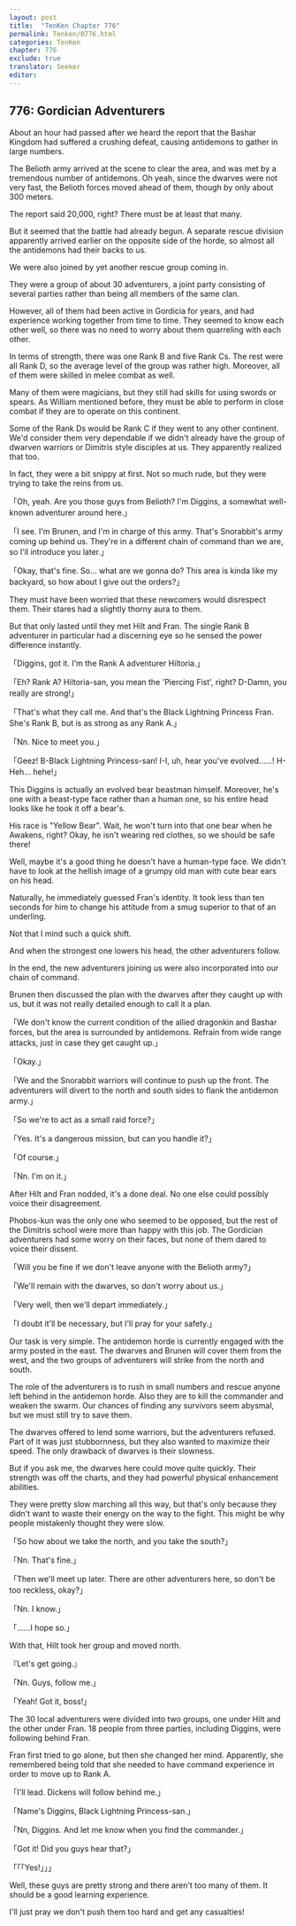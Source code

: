 ```yaml
---
layout: post
title:  "TenKen Chapter 776"
permalink: Tenken/0776.html
categories: TenKen
chapter: 776
exclude: true
translator: Seeker
editor: 
---
```

<h2>776: Gordician Adventurers</h2>

About an hour had passed after we heard the report that the Bashar Kingdom had suffered a crushing defeat, causing antidemons to gather in large numbers.

The Belioth army arrived at the scene to clear the area, and was met by a tremendous number of antidemons. Oh yeah, since the dwarves were not very fast, the Belioth forces moved ahead of them, though by only about 300 meters.

The report said 20,000, right? There must be at least that many.

But it seemed that the battle had already begun. A separate rescue division apparently arrived earlier on the opposite side of the horde, so almost all the antidemons had their backs to us.

We were also joined by yet another rescue group coming in.

They were a group of about 30 adventurers, a joint party consisting of several parties rather than being all members of the same clan.

However, all of them had been active in Gordicia for years, and had experience working together from time to time. They seemed to know each other well, so there was no need to worry about them quarreling with each other.

In terms of strength, there was one Rank B and five Rank Cs. The rest were all Rank D, so the average level of the group was rather high. Moreover, all of them were skilled in melee combat as well.

Many of them were magicians, but they still had skills for using swords or spears. As William mentioned before, they must be able to perform in close combat if they are to operate on this continent.

Some of the Rank Ds would be Rank C if they went to any other continent. We'd consider them very dependable if we didn't already have the group of dwarven warriors or Dimitris style disciples at us. They apparently realized that too.

In fact, they were a bit snippy at first. Not so much rude, but they were trying to take the reins from us.

「Oh, yeah. Are you those guys from Belioth? I'm Diggins, a somewhat well-known adventurer around here.」

「I see. I'm Brunen, and I'm in charge of this army. That's Snorabbit's army coming up behind us. They're in a different chain of command than we are, so I'll introduce you later.」

「Okay, that's fine. So… what are we gonna do? This area is kinda like my backyard, so how about I give out the orders?」

They must have been worried that these newcomers would disrespect them. Their stares had a slightly thorny aura to them.

But that only lasted until they met Hilt and Fran. The single Rank B adventurer in particular had a discerning eye so he sensed the power difference instantly.

「Diggins, got it. I'm the Rank A adventurer Hiltoria.」

「Eh? Rank A? Hiltoria-san, you mean the 'Piercing Fist', right? D-Damn, you really are strong!」

「That's what they call me. And that's the Black Lightning Princess Fran. She's Rank B, but is as strong as any Rank A.」

「Nn. Nice to meet you.」

「Geez! B-Black Lightning Princess-san! I-I, uh, hear you've evolved……! H-Heh… hehe!」

This Diggins is actually an evolved bear beastman himself. Moreover, he's one with a beast-type face rather than a human one, so his entire head looks like he took it off a bear's.

His race is "Yellow Bear". Wait, he won't turn into that one bear when he Awakens, right? Okay, he isn't wearing red clothes, so we should be safe there!

Well, maybe it's a good thing he doesn't have a human-type face. We didn't have to look at the hellish image of a grumpy old man with cute bear ears on his head.

Naturally, he immediately guessed Fran's identity. It took less than ten seconds for him to change his attitude from a smug superior to that of an underling.

Not that I mind such a quick shift.

And when the strongest one lowers his head, the other adventurers follow.

In the end, the new adventurers joining us were also incorporated into our chain of command.

Brunen then discussed the plan with the dwarves after they caught up with us, but it was not really detailed enough to call it a plan.

「We don't know the current condition of the allied dragonkin and Bashar forces, but the area is surrounded by antidemons. Refrain from wide range attacks, just in case they get caught up.」

「Okay.」

「We and the Snorabbit warriors will continue to push up the front. The adventurers will divert to the north and south sides to flank the antidemon army.」

「So we're to act as a small raid force?」

「Yes. It's a dangerous mission, but can you handle it?」

「Of course.」

「Nn. I'm on it.」

After Hilt and Fran nodded, it's a done deal. No one else could possibly voice their disagreement.

Phobos-kun was the only one who seemed to be opposed, but the rest of the Dimitris school were more than happy with this job. The Gordician adventurers had some worry on their faces, but none of them dared to voice their dissent.

「Will you be fine if we don't leave anyone with the Belioth army?」

「We'll remain with the dwarves, so don't worry about us.」

「Very well, then we'll depart immediately.」

「I doubt it'll be necessary, but I'll pray for your safety.」

Our task is very simple. The antidemon horde is currently engaged with the army posted in the east. The dwarves and Brunen will cover them from the west, and the two groups of adventurers will strike from the north and south.

The role of the adventurers is to rush in small numbers and rescue anyone left behind in the antidemon horde. Also they are to kill the commander and weaken the swarm. Our chances of finding any survivors seem abysmal, but we must still try to save them.

The dwarves offered to lend some warriors, but the adventurers refused. Part of it was just stubbornness, but they also wanted to maximize their speed. The only drawback of dwarves is their slowness.

But if you ask me, the dwarves here could move quite quickly. Their strength was off the charts, and they had powerful physical enhancement abilities.

They were pretty slow marching all this way, but that's only because they didn't want to waste their energy on the way to the fight. This might be why people mistakenly thought they were slow.

「So how about we take the north, and you take the south?」

「Nn. That's fine.」

「Then we'll meet up later. There are other adventurers here, so don't be too reckless, okay?」

「Nn. I know.」

「……I hope so.」

With that, Hilt took her group and moved north.

『Let's get going.』

「Nn. Guys, follow me.」

「Yeah! Got it, boss!」

The 30 local adventurers were divided into two groups, one under Hilt and the other under Fran. 18 people from three parties, including Diggins, were following behind Fran.

Fran first tried to go alone, but then she changed her mind. Apparently, she remembered being told that she needed to have command experience in order to move up to Rank A.

「I'll lead. Dickens will follow behind me.」

「Name's Diggins, Black Lightning Princess-san.」

「Nn, Diggins. And let me know when you find the commander.」

「Got it! Did you guys hear that?」

「「「Yes!」」」

Well, these guys are pretty strong and there aren't too many of them. It should be a good learning experience.

I'll just pray we don't push them too hard and get any casualties!




